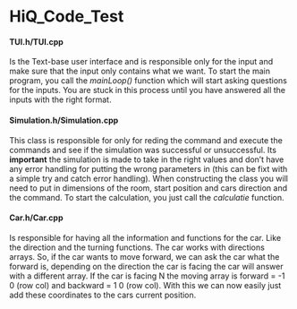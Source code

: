 # HiQ_Code_Test

#### TUI.h/TUI.cpp

Is the Text-base user interface and is responsible only for
the input and make sure that the input only contains what we want. To start the
main program, you call the *mainLoop()* function which will start asking questions
for the inputs. You are stuck in this process until you have answered all the inputs
with the right format.

#### Simulation.h/Simulation.cpp

This class is responsible for only for reding the command
and execute the commands and see if the simulation was successful or
unsuccessful. Its **important** the simulation is made to take in the right values
and don’t have any error handling for putting the wrong parameters in (this can
be fixt with a simple try and catch error handling). When constructing the
class you will need to put in dimensions of the room, start position and cars
direction and the command. To start the calculation, you just call the *calculatie*
function.

#### Car.h/Car.cpp

Is responsible for having all the information and functions
for the car. Like the direction and the turning functions. The car works with
directions arrays. So, if the car wants to move forward, we can ask the car what
the forward is, depending on the direction the car is facing the car will answer
with a different array. If the car is facing N the moving array is forward = -1
0 (row col) and backward = 1 0 (row col). With this we can now easily just add these
coordinates to the cars current position.
